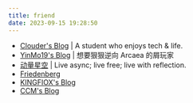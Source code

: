 ```yaml
---
title: friend
date: 2023-09-15 19:28:50
---
```


- [Clouder's Blog](https://clouder0.com) | A student who enjoys tech & life.
- [YinMo19's Blog](https://blog.yinmo19.top) | 想要狠狠逆向 Arcaea 的屑玩家
- [动量星空](https://zjl37.github.io) | Live async; live free; live with reflection.
- [Friedenberg](https://dingbangliu.codeberg.page)
- [KINGFIOX's Blog](https://blog.kingfiox.work)
- [CCM's Blog](https://cncsmonster.github.io)